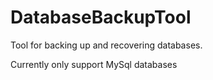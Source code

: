 # DatabaseBackupTool
Tool for backing up and recovering databases.

Currently only support MySql databases
